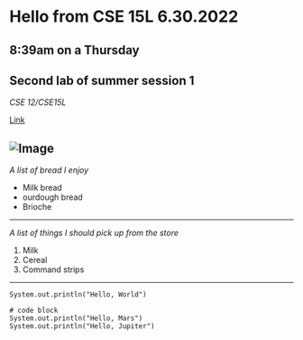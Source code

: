 # Hello from CSE 15L 6.30.2022 #
## 8:39am on a Thursday ##
**Second lab of summer session 1**
---
*CSE 12/CSE15L*
>
[Link](https://www.youtube.com/watch?v=p7YXXieghto)
>
![Image](https://paspahang.org/wp-content/uploads/2019/03/get-the-marvelous-funny-looking-cat-memes-of-funny-looking-cat-memes.jpg)
---
*A list of bread I enjoy*
* Milk bread
* ourdough bread
* Brioche 
---
*A list of things I should pick up from the store*
1. Milk
2. Cereal
3. Command strips
---
`System.out.println("Hello, World")`
>
```
# code block
System.out.println("Hello, Mars")
System.out.println("Hello, Jupiter")
```
